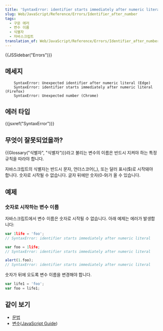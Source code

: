 ```yaml
---
title: 'SyntaxError: identifier starts immediately after numeric literal'
slug: Web/JavaScript/Reference/Errors/Identifier_after_number
tags:
  - 구문 에러
  - 변수 이름
  - 식별자
  - 자바스크립트
translation_of: Web/JavaScript/Reference/Errors/Identifier_after_number
---
```

{{JSSidebar("Errors")}}

## 메세지

```
    SyntaxError: Unexpected identifier after numeric literal (Edge)
    SyntaxError: identifier starts immediately after numeric literal (Firefox)
    SyntaxError: Unexpected number (Chrome)
```

## 에러 타입

{{jsxref("SyntaxError")}}

## 무엇이 잘못되었을까?

{{Glossary("식별자", "식별자")}}라고 불리는 변수의 이름은 반드시 지켜야 하는 특정 규칙을 따라야 합니다.

자바스크립트의 식별자는 반드시 문자, 언더스코어(\_), 또는 달러 표시($)로 시작돼야 합니다. 숫자로 시작될 수 없습니다. 글자 뒤에만 숫자(0-9)가 올 수 있습니다.

## 예제

### 숫자로 시작하는 변수 이름

자바스크립트에서 변수 이름은 숫자로 시작될 수 없습니다. 아래 예제는 에러가 발생합니다:

```js example-bad
var 1life = 'foo';
// SyntaxError: identifier starts immediately after numeric literal

var foo = 1life;
// SyntaxError: identifier starts immediately after numeric literal

alert(1.foo);
// SyntaxError: identifier starts immediately after numeric literal
```

숫자가 뒤에 오도록 변수 이름을 변경해야 합니다.

```js example-good
var life1 = 'foo';
var foo = life1;
```

## 같이 보기

- [문법](https://developer.mozilla.org/ko/docs/Web/JavaScript/Reference/Lexical_grammar)
- [변수](https://developer.mozilla.org/ko/docs/Web/JavaScript/Guide/Values,_variables,_and_literals#%EB%B3%80%EC%88%98)([JavaScript Guide](/en-US/docs/Web/JavaScript/Guide))
